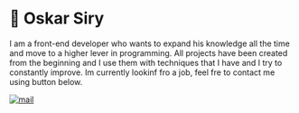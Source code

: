# 👦 Oskar Siry
 I am a front-end developer who wants to expand his knowledge all the time and move to a higher lever in programming.
All projects have been created from the beginning and I use them with techniques that I have and I try to constantly improve.
Im currently lookinf fro a job, feel fre to contact me using button below.

<p align ="left">
  <a href="mailto:oskarsiry99@gmail.com">
    <img alt="mail" title="mail" src="https://custom-icon-badges.demolab.com/badge/-oskarsiry99@gmail.com-red?style=for-the-badge&logo=mention&logoColor=white" />
  </a>
  </p>

<!--
**OskarS99/OskarS99** is a ✨ _special_ ✨ repository because its `README.md` (this file) appears on your GitHub profile.

Here are some ideas to get you started:

- 🔭 I’m currently working on ...
- 🌱 I’m currently learning ...
- 👯 I’m looking to collaborate on ...
- 🤔 I’m looking for help with ...
- 💬 Ask me about ...
- 📫 How to reach me: ...
- 😄 Pronouns: ...
- ⚡ Fun fact: ...
-->
